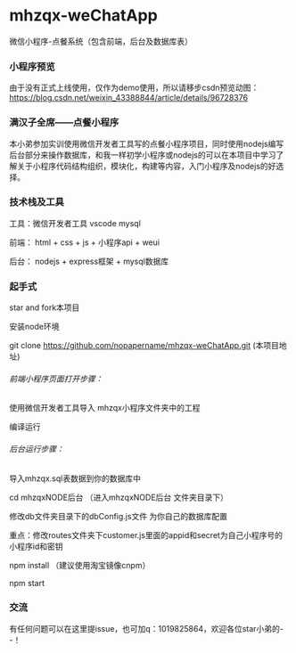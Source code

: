 # mhzqx-weChatApp
微信小程序-点餐系统（包含前端，后台及数据库表）

### 小程序预览 

由于没有正式上线使用，仅作为demo使用，所以请移步csdn预览动图：https://blog.csdn.net/weixin_43388844/article/details/96728376

### 满汉子全席——点餐小程序

本小弟参加实训使用微信开发者工具写的点餐小程序项目，同时使用nodejs编写后台部分来操作数据库，和我一样初学小程序或nodejs的可以在本项目中学习了解关于小程序代码结构组织，模块化，构建等内容，入门小程序及nodejs的好选择。

### 技术栈及工具

工具：微信开发者工具 vscode mysql

前端： html + css + js + 小程序api + weui

后台： nodejs + express框架 + mysql数据库

### 起手式

star and fork本项目

安装node环境

git clone https://github.com/nopapername/mhzqx-weChatApp.git  (本项目地址)

###### 前端小程序页面打开步骤：

使用微信开发者工具导入 mhzqx小程序文件夹中的工程

编译运行

###### 后台运行步骤：

导入mhzqx.sql表数据到你的数据库中

cd mhzqxNODE后台 （进入mhzqxNODE后台 文件夹目录下）

修改db文件夹目录下的dbConfig.js文件 为你自己的数据库配置

重点：修改routes文件夹下customer.js里面的appid和secret为自己小程序号的小程序id和密钥

npm install （建议使用淘宝镜像cnpm）

npm start

### 交流

有任何问题可以在这里提issue，也可加q：1019825864，欢迎各位star小弟的--！

